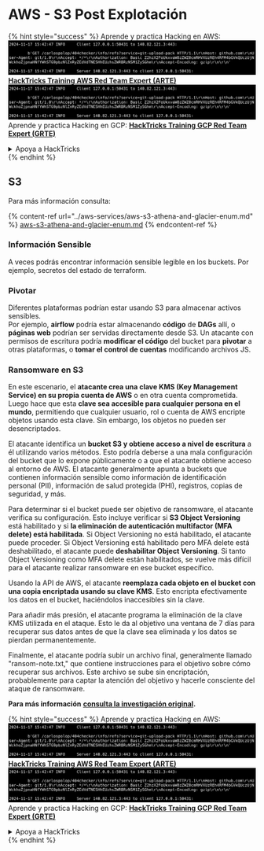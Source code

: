 # AWS - S3 Post Explotación

{% hint style="success" %}
Aprende y practica Hacking en AWS:<img src="../../../.gitbook/assets/image (1).png" alt="" data-size="line">[**HackTricks Training AWS Red Team Expert (ARTE)**](https://training.hacktricks.xyz/courses/arte)<img src="../../../.gitbook/assets/image (1).png" alt="" data-size="line">\
Aprende y practica Hacking en GCP: <img src="../../../.gitbook/assets/image (2).png" alt="" data-size="line">[**HackTricks Training GCP Red Team Expert (GRTE)**<img src="../../../.gitbook/assets/image (2).png" alt="" data-size="line">](https://training.hacktricks.xyz/courses/grte)

<details>

<summary>Apoya a HackTricks</summary>

* Revisa los [**planes de suscripción**](https://github.com/sponsors/carlospolop)!
* **Únete al** 💬 [**grupo de Discord**](https://discord.gg/hRep4RUj7f) o al [**grupo de telegram**](https://t.me/peass) o **síguenos** en **Twitter** 🐦 [**@hacktricks\_live**](https://twitter.com/hacktricks\_live)**.**
* **Comparte trucos de hacking enviando PRs a los** [**HackTricks**](https://github.com/carlospolop/hacktricks) y [**HackTricks Cloud**](https://github.com/carlospolop/hacktricks-cloud) repos de github.

</details>
{% endhint %}

## S3

Para más información consulta:

{% content-ref url="../aws-services/aws-s3-athena-and-glacier-enum.md" %}
[aws-s3-athena-and-glacier-enum.md](../aws-services/aws-s3-athena-and-glacier-enum.md)
{% endcontent-ref %}

### Información Sensible

A veces podrás encontrar información sensible legible en los buckets. Por ejemplo, secretos del estado de terraform.

### Pivotar

Diferentes plataformas podrían estar usando S3 para almacenar activos sensibles.\
Por ejemplo, **airflow** podría estar almacenando **código** de **DAGs** allí, o **páginas web** podrían ser servidas directamente desde S3. Un atacante con permisos de escritura podría **modificar el código** del bucket para **pivotar** a otras plataformas, o **tomar el control de cuentas** modificando archivos JS.

### Ransomware en S3

En este escenario, el **atacante crea una clave KMS (Key Management Service) en su propia cuenta de AWS** o en otra cuenta comprometida. Luego hace que esta **clave sea accesible para cualquier persona en el mundo**, permitiendo que cualquier usuario, rol o cuenta de AWS encripte objetos usando esta clave. Sin embargo, los objetos no pueden ser desencriptados.

El atacante identifica un **bucket S3 y obtiene acceso a nivel de escritura** a él utilizando varios métodos. Esto podría deberse a una mala configuración del bucket que lo expone públicamente o a que el atacante obtiene acceso al entorno de AWS. El atacante generalmente apunta a buckets que contienen información sensible como información de identificación personal (PII), información de salud protegida (PHI), registros, copias de seguridad, y más.

Para determinar si el bucket puede ser objetivo de ransomware, el atacante verifica su configuración. Esto incluye verificar si **S3 Object Versioning** está habilitado y si **la eliminación de autenticación multifactor (MFA delete) está habilitada**. Si Object Versioning no está habilitado, el atacante puede proceder. Si Object Versioning está habilitado pero MFA delete está deshabilitado, el atacante puede **deshabilitar Object Versioning**. Si tanto Object Versioning como MFA delete están habilitados, se vuelve más difícil para el atacante realizar ransomware en ese bucket específico.

Usando la API de AWS, el atacante **reemplaza cada objeto en el bucket con una copia encriptada usando su clave KMS**. Esto encripta efectivamente los datos en el bucket, haciéndolos inaccesibles sin la clave.

Para añadir más presión, el atacante programa la eliminación de la clave KMS utilizada en el ataque. Esto le da al objetivo una ventana de 7 días para recuperar sus datos antes de que la clave sea eliminada y los datos se pierdan permanentemente.

Finalmente, el atacante podría subir un archivo final, generalmente llamado "ransom-note.txt," que contiene instrucciones para el objetivo sobre cómo recuperar sus archivos. Este archivo se sube sin encriptación, probablemente para captar la atención del objetivo y hacerle consciente del ataque de ransomware.

**Para más información** [**consulta la investigación original**](https://rhinosecuritylabs.com/aws/s3-ransomware-part-1-attack-vector/)**.**

{% hint style="success" %}
Aprende y practica Hacking en AWS:<img src="../../../.gitbook/assets/image (1).png" alt="" data-size="line">[**HackTricks Training AWS Red Team Expert (ARTE)**](https://training.hacktricks.xyz/courses/arte)<img src="../../../.gitbook/assets/image (1).png" alt="" data-size="line">\
Aprende y practica Hacking en GCP: <img src="../../../.gitbook/assets/image (2).png" alt="" data-size="line">[**HackTricks Training GCP Red Team Expert (GRTE)**<img src="../../../.gitbook/assets/image (2).png" alt="" data-size="line">](https://training.hacktricks.xyz/courses/grte)

<details>

<summary>Apoya a HackTricks</summary>

* Revisa los [**planes de suscripción**](https://github.com/sponsors/carlospolop)!
* **Únete al** 💬 [**grupo de Discord**](https://discord.gg/hRep4RUj7f) o al [**grupo de telegram**](https://t.me/peass) o **síguenos** en **Twitter** 🐦 [**@hacktricks\_live**](https://twitter.com/hacktricks\_live)**.**
* **Comparte trucos de hacking enviando PRs a los** [**HackTricks**](https://github.com/carlospolop/hacktricks) y [**HackTricks Cloud**](https://github.com/carlospolop/hacktricks-cloud) repos de github.

</details>
{% endhint %}
